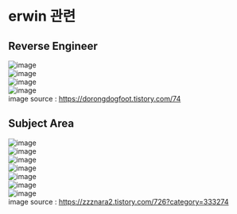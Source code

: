# erwin 관련 
## Reverse Engineer
![image](https://user-images.githubusercontent.com/44331989/125374505-1c20bc00-e3c2-11eb-84dd-424554837b0d.png) <br>
![image](https://user-images.githubusercontent.com/44331989/125374523-2347ca00-e3c2-11eb-896c-1f2cbbe157db.png) <br>
![image](https://user-images.githubusercontent.com/44331989/125374546-3064b900-e3c2-11eb-8d28-20839ae5336d.png) <br>
![image](https://user-images.githubusercontent.com/44331989/125374560-365a9a00-e3c2-11eb-8b7e-f3a20982b312.png) <br>
image source : https://dorongdogfoot.tistory.com/74 <br>

## Subject Area 
![image](https://user-images.githubusercontent.com/44331989/125388061-ce17b280-e3d9-11eb-8f76-a842f12b77b7.png) <br>
![image](https://user-images.githubusercontent.com/44331989/125388085-d40d9380-e3d9-11eb-83ef-3c8dcf92f504.png) <br>
![image](https://user-images.githubusercontent.com/44331989/125388099-d8d24780-e3d9-11eb-909a-86ae51aedb85.png) <br>
![image](https://user-images.githubusercontent.com/44331989/125388108-dec82880-e3d9-11eb-9fb3-87dd188db98e.png) <br>
![image](https://user-images.githubusercontent.com/44331989/125388154-f56e7f80-e3d9-11eb-8508-7f6cfd09b7d0.png) <br>
![image](https://user-images.githubusercontent.com/44331989/125388177-00291480-e3da-11eb-8f3d-83dca39f4b1a.png) <br>
![image](https://user-images.githubusercontent.com/44331989/125388190-07502280-e3da-11eb-96f2-338626d9e759.png) <br>
image source : https://zzznara2.tistory.com/726?category=333274 <br>














